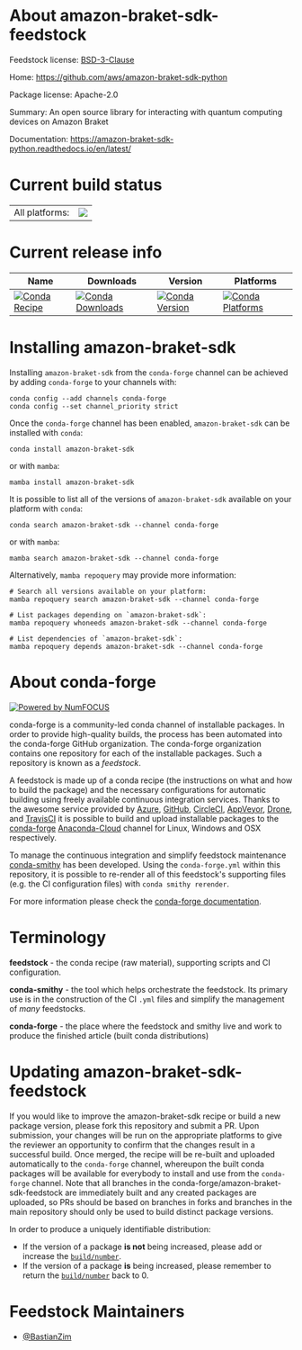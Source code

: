 About amazon-braket-sdk-feedstock
=================================

Feedstock license: [BSD-3-Clause](https://github.com/conda-forge/amazon-braket-sdk-feedstock/blob/main/LICENSE.txt)

Home: https://github.com/aws/amazon-braket-sdk-python

Package license: Apache-2.0

Summary: An open source library for interacting with quantum computing devices on Amazon Braket

Documentation: https://amazon-braket-sdk-python.readthedocs.io/en/latest/

Current build status
====================


<table><tr><td>All platforms:</td>
    <td>
      <a href="https://dev.azure.com/conda-forge/feedstock-builds/_build/latest?definitionId=13915&branchName=main">
        <img src="https://dev.azure.com/conda-forge/feedstock-builds/_apis/build/status/amazon-braket-sdk-feedstock?branchName=main">
      </a>
    </td>
  </tr>
</table>

Current release info
====================

| Name | Downloads | Version | Platforms |
| --- | --- | --- | --- |
| [![Conda Recipe](https://img.shields.io/badge/recipe-amazon--braket--sdk-green.svg)](https://anaconda.org/conda-forge/amazon-braket-sdk) | [![Conda Downloads](https://img.shields.io/conda/dn/conda-forge/amazon-braket-sdk.svg)](https://anaconda.org/conda-forge/amazon-braket-sdk) | [![Conda Version](https://img.shields.io/conda/vn/conda-forge/amazon-braket-sdk.svg)](https://anaconda.org/conda-forge/amazon-braket-sdk) | [![Conda Platforms](https://img.shields.io/conda/pn/conda-forge/amazon-braket-sdk.svg)](https://anaconda.org/conda-forge/amazon-braket-sdk) |

Installing amazon-braket-sdk
============================

Installing `amazon-braket-sdk` from the `conda-forge` channel can be achieved by adding `conda-forge` to your channels with:

```
conda config --add channels conda-forge
conda config --set channel_priority strict
```

Once the `conda-forge` channel has been enabled, `amazon-braket-sdk` can be installed with `conda`:

```
conda install amazon-braket-sdk
```

or with `mamba`:

```
mamba install amazon-braket-sdk
```

It is possible to list all of the versions of `amazon-braket-sdk` available on your platform with `conda`:

```
conda search amazon-braket-sdk --channel conda-forge
```

or with `mamba`:

```
mamba search amazon-braket-sdk --channel conda-forge
```

Alternatively, `mamba repoquery` may provide more information:

```
# Search all versions available on your platform:
mamba repoquery search amazon-braket-sdk --channel conda-forge

# List packages depending on `amazon-braket-sdk`:
mamba repoquery whoneeds amazon-braket-sdk --channel conda-forge

# List dependencies of `amazon-braket-sdk`:
mamba repoquery depends amazon-braket-sdk --channel conda-forge
```


About conda-forge
=================

[![Powered by
NumFOCUS](https://img.shields.io/badge/powered%20by-NumFOCUS-orange.svg?style=flat&colorA=E1523D&colorB=007D8A)](https://numfocus.org)

conda-forge is a community-led conda channel of installable packages.
In order to provide high-quality builds, the process has been automated into the
conda-forge GitHub organization. The conda-forge organization contains one repository
for each of the installable packages. Such a repository is known as a *feedstock*.

A feedstock is made up of a conda recipe (the instructions on what and how to build
the package) and the necessary configurations for automatic building using freely
available continuous integration services. Thanks to the awesome service provided by
[Azure](https://azure.microsoft.com/en-us/services/devops/), [GitHub](https://github.com/),
[CircleCI](https://circleci.com/), [AppVeyor](https://www.appveyor.com/),
[Drone](https://cloud.drone.io/welcome), and [TravisCI](https://travis-ci.com/)
it is possible to build and upload installable packages to the
[conda-forge](https://anaconda.org/conda-forge) [Anaconda-Cloud](https://anaconda.org/)
channel for Linux, Windows and OSX respectively.

To manage the continuous integration and simplify feedstock maintenance
[conda-smithy](https://github.com/conda-forge/conda-smithy) has been developed.
Using the ``conda-forge.yml`` within this repository, it is possible to re-render all of
this feedstock's supporting files (e.g. the CI configuration files) with ``conda smithy rerender``.

For more information please check the [conda-forge documentation](https://conda-forge.org/docs/).

Terminology
===========

**feedstock** - the conda recipe (raw material), supporting scripts and CI configuration.

**conda-smithy** - the tool which helps orchestrate the feedstock.
                   Its primary use is in the construction of the CI ``.yml`` files
                   and simplify the management of *many* feedstocks.

**conda-forge** - the place where the feedstock and smithy live and work to
                  produce the finished article (built conda distributions)


Updating amazon-braket-sdk-feedstock
====================================

If you would like to improve the amazon-braket-sdk recipe or build a new
package version, please fork this repository and submit a PR. Upon submission,
your changes will be run on the appropriate platforms to give the reviewer an
opportunity to confirm that the changes result in a successful build. Once
merged, the recipe will be re-built and uploaded automatically to the
`conda-forge` channel, whereupon the built conda packages will be available for
everybody to install and use from the `conda-forge` channel.
Note that all branches in the conda-forge/amazon-braket-sdk-feedstock are
immediately built and any created packages are uploaded, so PRs should be based
on branches in forks and branches in the main repository should only be used to
build distinct package versions.

In order to produce a uniquely identifiable distribution:
 * If the version of a package **is not** being increased, please add or increase
   the [``build/number``](https://docs.conda.io/projects/conda-build/en/latest/resources/define-metadata.html#build-number-and-string).
 * If the version of a package **is** being increased, please remember to return
   the [``build/number``](https://docs.conda.io/projects/conda-build/en/latest/resources/define-metadata.html#build-number-and-string)
   back to 0.

Feedstock Maintainers
=====================

* [@BastianZim](https://github.com/BastianZim/)

